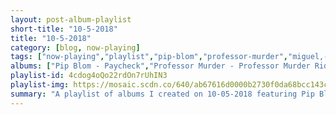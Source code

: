 ```yaml
---
layout: post-album-playlist
short-title: "10-5-2018"
title: "10-5-2018"
category: [blog, now-playing]
tags: ["now-playing","playlist","pip-blom","professor-murder","miguel,-travis-scott","the-velvet-underground","big-star","boscoe-france","white-knight","quinn-mills","anna-burch","quinn-mills","white-knight"]
albums: ["Pip Blom - Paycheck","Professor Murder - Professor Murder Rides the Subway","Miguel, Travis Scott - War & Leisure","The Velvet Underground - Loaded: Re-Loaded 45th Anniversary Edition","Big Star - #1 Record","Boscoe France - Live from the Slippery Noodle Inn 50th Anniversary Celebration","White Knight - This Island Earth","Quinn Mills - Quinn Mills & the Common Era","Anna Burch - Quit the Curse","Quinn Mills - Quinn Mills & the Common Era","White Knight - This Island Earth"]
playlist-id: 4cdog4oQo22rdOn7rUhIN3
playlist-img: https://mosaic.scdn.co/640/ab67616d0000b2730f0da68bcc143cd2f147314eab67616d0000b2735e9dff10c31ac14c6c6c920dab67616d0000b273a6d589272dca67a07a00c8a8ab67616d0000b273de30d0a3653e4a666fdf0055
summary: "A playlist of albums I created on 10-05-2018 featuring Pip Blom, Professor Murder, Miguel, Travis Scott, The Velvet Underground, Big Star, Boscoe France, White Knight, Quinn Mills, Anna Burch, Quinn Mills, and White Knight"
---
```

